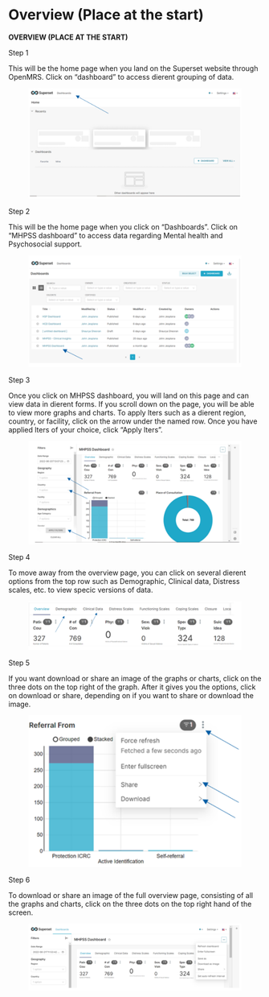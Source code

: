 # Overview (Place at the start)

&#x20;**OVERVIEW (PLACE AT THE START)**

Step 1&#x20;

This will be the home page when you land on the Superset website through OpenMRS. Click on “dashboard” to access dierent grouping of data.

<figure><img src="../../../.gitbook/assets/image (143).png" alt=""><figcaption></figcaption></figure>

Step 2&#x20;

This will be the home page when you click on “Dashboards”. Click on “MHPSS dashboard” to access data regarding Mental health and Psychosocial support.

<figure><img src="../../../.gitbook/assets/image (144).png" alt=""><figcaption></figcaption></figure>

Step 3&#x20;

Once you click on MHPSS dashboard, you will land on this page and can view data in dierent forms. If you scroll down on the page, you will be able to view more graphs and charts. To apply lters such as a dierent region, country, or facility, click on the arrow under the named row. Once you have applied lters of your choice, click “Apply lters”.

<figure><img src="../../../.gitbook/assets/image (147).png" alt=""><figcaption></figcaption></figure>

Step 4&#x20;

To move away from the overview page, you can click on several dierent options from the top row such as Demographic, Clinical data, Distress scales, etc. to view specic versions of data.

<figure><img src="../../../.gitbook/assets/image (148).png" alt=""><figcaption></figcaption></figure>

Step 5&#x20;

If you want download or share an image of the graphs or charts, click on the three dots on the top right of the graph. After it gives you the options, click on download or share, depending on if you want to share or download the image.

<figure><img src="../../../.gitbook/assets/image (149).png" alt=""><figcaption></figcaption></figure>

Step 6&#x20;

To download or share an image of the full overview page, consisting of all the graphs and charts, click on the three dots on the top right hand of the screen.

<figure><img src="../../../.gitbook/assets/image (150).png" alt=""><figcaption></figcaption></figure>

